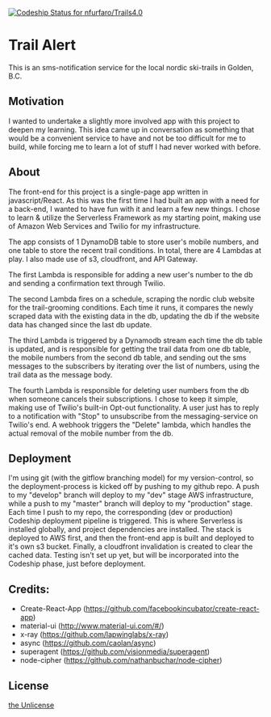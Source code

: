 [ ![Codeship Status for nfurfaro/Trails4.0](https://app.codeship.com/projects/8fbb4110-e5e2-0134-052a-32055ecf3473/status?branch=develop)](https://app.codeship.com/projects/206677)


# Trail Alert

This is an sms-notification service for the local nordic ski-trails in Golden, B.C.

## Motivation

I wanted to undertake a slightly more involved app with this project to deepen my learning. This idea came up in conversation as something that would be a convenient service to have and not be too difficult for me to build, while forcing me to learn a lot of stuff I had never worked with before.

## About

The front-end for this project is a single-page app written in javascript/React. As this was the first time I had built an app with a need for a back-end, I wanted to have fun with it and learn a few new things. I chose to learn & utilize the Serverless Framework as my starting point, making use of Amazon Web Services and Twilio for my infrastructure.

The app consists of 1 DynamoDB table to store user's mobile numbers, and one table to store the recent trail conditions. In total, there are 4 Lambdas at play. I also made use of s3, cloudfront, and API Gateway.

The first Lambda is responsible for adding a new user's number to the db and sending a confirmation text through Twilio.

The second Lambda fires on a schedule, scraping the nordic club website for the trail-grooming conditions. Each time it runs, it compares the newly scraped data with the existing data in the db, updating the db if the website data has changed since the last db update.

The third Lambda is triggered by a Dynamodb stream each time the db table is updated, and is responsible for getting the trail data from one db table, the mobile numbers from the second db table, and sending out the sms messages to the subscribers by iterating over the list of numbers, using the trail data as the message body.

The fourth Lambda is responsible for deleting user numbers from the db when someone cancels their subscriptions. I chose to keep it simple, making use of Twilio's built-in Opt-out functionality. A user just has to reply to a notification with "Stop" to unsubscribe from the messaging-service on Twilio's end. A webhook triggers the "Delete" lambda, which handles the actual removal of the mobile number from the db.

## Deployment

I'm using git (with the gitflow branching model) for my version-control, so the deployment-process is kicked off by pushing to my github repo. A push to my "develop" branch will deploy to my "dev" stage AWS infrastructure, while a push to my "master" branch will deploy to my "production" stage. Each time I push to my repo, the corresponding (dev or production) Codeship deployment pipeline is triggered. This is where Serverless is installed globally, and project dependencies are installed. The stack is deployed to AWS first, and then the front-end app is built and deployed to it's own s3 bucket. Finally, a cloudfront invalidation is created to clear the cached data.
Testing isn't set up yet, but will be incorporated into the Codeship phase, just before deployment.

## Credits:

* Create-React-App (https://github.com/facebookincubator/create-react-app)
* material-ui (http://www.material-ui.com/#/)
* x-ray (https://github.com/lapwinglabs/x-ray)
* async (https://github.com/caolan/async)
* superagent (https://github.com/visionmedia/superagent)
* node-cipher (https://github.com/nathanbuchar/node-cipher)


## License

[the Unlicense](http://unlicense.org)
